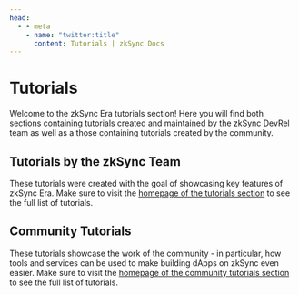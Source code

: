 ```yaml
---
head:
  - - meta
    - name: "twitter:title"
      content: Tutorials | zkSync Docs
---
```


# Tutorials

Welcome to the zkSync Era tutorials section! Here you will find both sections containing tutorials created and maintained by the zkSync DevRel team as well as a those containing tutorials created by the community.

## Tutorials by the zkSync Team

These tutorials were created with the goal of showcasing key features of zkSync Era. Make sure to visit the [homepage of the tutorials section](./tutorials/README.md) to see the full list of tutorials.

## Community Tutorials

These tutorials showcase the work of the community - in particular, how tools and services can be used to make building dApps on zkSync even easier. Make sure to visit the [homepage of the community tutorials section](./community-tutorials/README.md) to see the full list of tutorials.
